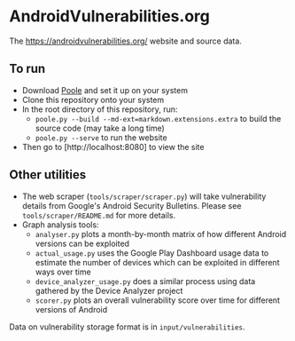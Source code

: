 # AndroidVulnerabilities.org
The https://androidvulnerabilities.org/ website and source data.

## To run
* Download [Poole](https://bitbucket.org/obensonne/poole/src/default/) and set it up on your system
* Clone this repository onto your system
* In the root directory of this repository, run:
    - `poole.py --build --md-ext=markdown.extensions.extra` to build the source code (may take a long time)
	- `poole.py --serve` to run the website
* Then go to [http://localhost:8080] to view the site

## Other utilities
* The web scraper (`tools/scraper/scraper.py`) will take vulnerability details from Google's Android Security Bulletins. Please see `tools/scraper/README.md` for more details.
* Graph analysis tools:
    - `analyser.py` plots a month-by-month matrix of how different Android versions can be exploited
	- `actual_usage.py` uses the Google Play Dashboard usage data to estimate the number of devices which can be exploited in different ways over time
	- `device_analyzer_usage.py` does a similar process using data gathered by the Device Analyzer project
	- `scorer.py` plots an overall vulnerability score over time for different versions of Android

Data on vulnerability storage format is in `input/vulnerabilities`.
